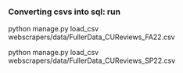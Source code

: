 
### Converting csvs into sql: run
python manage.py load_csv webscrapers/data/FullerData_CUReviews_FA22.csv

python manage.py load_csv webscrapers/data/FullerData_CUReviews_SP22.csv